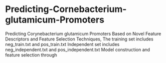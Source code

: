 # Predicting-Cornebacterium-glutamicum-Promoters
Predicting Corynebacterium glutamicum Promoters Based on Novel Feature Descriptors and Feature Selection Techniques,
The training set includes neg_train.txt and pos_train.txt
Independent set includes neg_independent.txt and pos_independent.txt
Model construction and feature selection through
